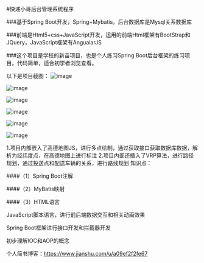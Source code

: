 #快递小哥后台管理系统程序

 
###基于Spring Boot开发，Spring+Mybatis。后台数据库是Mysql关系数据库

###前端是Html5+css+JavaScript开发，运用的前端Html框架有BootStrap和JQuery，JavaScript框架有AngualarJS

###这个项目是学校的新苗项目，也是个人练习Spring Boot后台框架的练习项目。代码简单，适合初学者浏览查看。

以下是项目截图：
![image](http://182.254.147.87/pic6.png)

![image](http://182.254.147.87/pic1.png)

![image](http://182.254.147.87/pic2.png)

![image](http://182.254.147.87/pic3.png)

![image](http://182.254.147.87/pic4.png)

![image](http://182.254.147.87/pic5.png)


1.项目内部嵌入了高德地图JS，进行多点绘制，通过获取接口获取数据库数据，解析为经纬度点，在高德地图上进行标注
2.项目内部还插入了VRP算法，进行路径规划，通过投送点和配送车辆的关系，进行路线规划
  知识点：

 ####（1）Spring Boot注解
    
 ####（2）MyBatis映射
    
 ####（3）HTML语言
    
JavaScript脚本语言，进行前后端数据交互和相关动画效果

Spring Boot框架进行接口开发和拦截器开发

初步理解IOC和AOP的概念

个人简书博客：https://www.jianshu.com/u/a09ef2f2fe67